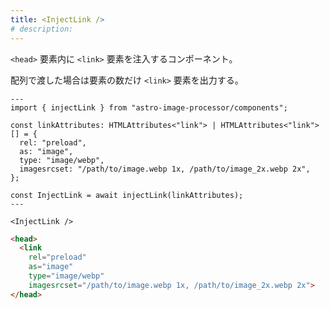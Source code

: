 ```yaml
---
title: <InjectLink />
# description:
---
```


`<head>` 要素内に `<link>` 要素を注入するコンポーネント。

配列で渡した場合は要素の数だけ `<link>` 要素を出力する。

```astro
---
import { injectLink } from "astro-image-processor/components";

const linkAttributes: HTMLAttributes<"link"> | HTMLAttributes<"link">[] = {
  rel: "preload",
  as: "image",
  type: "image/webp",
  imagesrcset: "/path/to/image.webp 1x, /path/to/image_2x.webp 2x",
};

const InjectLink = await injectLink(linkAttributes);
---

<InjectLink />
```

```html
<head>
  <link
    rel="preload"
    as="image"
    type="image/webp"
    imagesrcset="/path/to/image.webp 1x, /path/to/image_2x.webp 2x">
</head>
```
